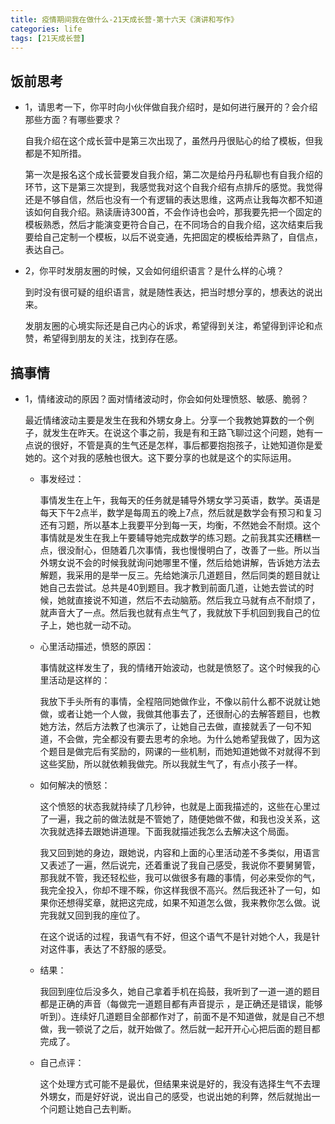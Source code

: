 ```yaml
---
title: 疫情期间我在做什么-21天成长营-第十六天《演讲和写作》
categories: life
tags: [21天成长营]
---
```


## 饭前思考

- 1，请思考一下，你平时向小伙伴做自我介绍时，是如何进行展开的？会介绍那些方面？有哪些要求？

    自我介绍在这个成长营中是第三次出现了，虽然丹丹很贴心的给了模板，但我都是不知所措。

    第一次是报名这个成长营要发自我介绍，第二次是给丹丹私聊也有自我介绍的环节，这下是第三次提到，我感觉我对这个自我介绍有点排斥的感觉。我觉得还是不够自信，然后也没有一个有逻辑的表达思维，这两点让我每次都不知道该如何自我介绍。熟读唐诗300首，不会作诗也会吟，那我要先把一个固定的模板熟悉，然后才能演变更符合自己，在不同场合的自我介绍，这次结束后我要给自己定制一个模板，以后不说变通，先把固定的模板给弄熟了，自信点，表达自己。

- 2，你平时发朋友圈的时候，又会如何组织语言？是什么样的心境？

    到时没有很可疑的组织语言，就是随性表达，把当时想分享的，想表达的说出来。

    发朋友圈的心境实际还是自己内心的诉求，希望得到关注，希望得到评论和点赞，希望得到朋友的关注，找到存在感。

## 搞事情

- 1，情绪波动的原因？面对情绪波动时，你会如何处理愤怒、敏感、脆弱？

    最近情绪波动主要是发生在我和外甥女身上。分享一个我教她算数的一个例子，就发生在昨天。在说这个事之前，我是有和王路飞聊过这个问题，她有一点说的很好，不管是真的生气还是怎样，事后都要抱抱孩子，让她知道你是爱她的。这个对我的感触也很大。这下要分享的也就是这个的实际运用。

    - 事发经过：

        事情发生在上午，我每天的任务就是辅导外甥女学习英语，数学。英语是每天下午2点半，数学是每周五的晚上7点，然后就是数学会有预习和复习还有习题，所以基本上我要平分到每一天，均衡，不然她会不耐烦。这个事情就是发生在我上午要辅导她完成数学的练习题。之前我其实还糟糕一点，很没耐心，但随着几次事情，我也慢慢明白了，改善了一些。所以当外甥女说不会的时候我就询问她哪里不懂，然后给她讲解，告诉她方法去解题，我采用的是举一反三。先给她演示几道题目，然后同类的题目就让她自己去尝试。总共是40到题目。我才教到前面几道，让她去尝试的时候，她就直接说不知道，然后不去动脑筋。然后我立马就有点不耐烦了，就声音大了一点。然后我也就有点生气了，我就放下手机回到我自己的位子上，她也就一动不动。

    - 心里活动描述，愤怒的原因：

        事情就这样发生了，我的情绪开始波动，也就是愤怒了。这个时候我的心里活动是这样的：

        我放下手头所有的事情，全程陪同她做作业，不像以前什么都不说就让她做，或者让她一个人做，我做其他事去了，还很耐心的去解答题目，也教她方法，然后方法教了也演示了，让她自己去做，直接就丢了一句不知道，不会做，完全都没有要去思考的余地。为什么她希望我做了，因为这个题目是做完后有奖励的，网课的一些机制，而她知道她做不对就得不到这些奖励，所以就依赖我做完。所以我就生气了，有点小孩子一样。

    - 如何解决的愤怒：

        这个愤怒的状态我就持续了几秒钟，也就是上面我描述的，这些在心里过了一遍，我之前的做法就是不管她了，随便她做不做，和我也没关系，这次我就选择去跟她讲道理。下面我就描述我怎么去解决这个局面。

        我又回到她的身边，跟她说，内容和上面的心里活动差不多类似，用语言又表述了一遍，然后说完，还着重说了我自己感受，我说你不要舅舅管，那我就不管，我还轻松些，我可以做很多有趣的事情，何必来受你的气，我完全投入，你却不理不睬，你这样我很不高兴。然后我还补了一句，如果你还想得奖章，就把这完成，如果不知道怎么做，我来教你怎么做。说完我就又回到我的座位了。

        在这个说话的过程，我语气有不好，但这个语气不是针对她个人，我是针对这件事，表达了不舒服的感受。

    - 结果：

        我回到座位后没多久，她自己拿着手机在捣鼓，我听到了一道一道的题目都是正确的声音（每做完一道题目都有声音提示 ，是正确还是错误，能够听到）。连续好几道题目全部都作对了，前面不是不知道做，就是自己不想做，我一顿说了之后，就开始做了。然后就一起开开心心把后面的题目都完成了。

    - 自己点评：
    
        这个处理方式可能不是最优，但结果来说是好的，我没有选择生气不去理外甥女，而是好好说，说出自己的感受，也说出她的利弊，然后就抛出一个问题让她自己去判断。
